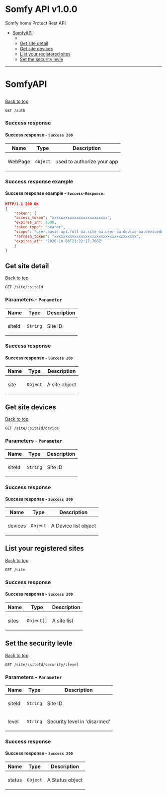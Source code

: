 <a name="top"></a>
# Somfy API v1.0.0

Somfy home Protect Rest API

 - [SomfyAPI](#SomfyAPI)
   - [](#)
   - [Get site detail](#Get-site-detail)
   - [Get site devices](#Get-site-devices)
   - [List your registered sites](#List-your-registered-sites)
   - [Set the security levle](#Set-the-security-levle)

___


# <a name='SomfyAPI'></a> SomfyAPI

## <a name=''></a> 
[Back to top](#top)

```
GET /auth
```

### Success response

#### Success response - `Success 200`

| Name     | Type       | Description                           |
|----------|------------|---------------------------------------|
| WebPage | `object` | <p>used to authorize your app</p> |

### Success response example

#### Success response example - `Success-Response:`

```json
HTTP/1.1 200 OK
{
    "token": {
    "access_token": "xxxxxxxxxxxxxxxxxxxxxxxxx",
    "expires_in": 3600,
    "token_type": "bearer",
    "scope": "user.basic api.full oa.site oa.user oa.device oa.devicedefinition level.0",
    "refresh_token": "xxxxxxxxxxxxxxxxxxxxxxxxxxxxxxxxxxxxx",
    "expires_at": "2020-10-06T21:22:17.708Z"
    }
}
```

## <a name='Get-site-detail'></a> Get site detail
[Back to top](#top)

```
GET /site/:siteId
```

### Parameters - `Parameter`

| Name     | Type       | Description                           |
|----------|------------|---------------------------------------|
| siteId | `String` | <p>Site ID.</p> |

### Success response

#### Success response - `Success 200`

| Name     | Type       | Description                           |
|----------|------------|---------------------------------------|
| site | `Object` | <p>A site object</p> |

## <a name='Get-site-devices'></a> Get site devices
[Back to top](#top)

```
GET /site/:siteId/device
```

### Parameters - `Parameter`

| Name     | Type       | Description                           |
|----------|------------|---------------------------------------|
| siteId | `String` | <p>Site ID.</p> |

### Success response

#### Success response - `Success 200`

| Name     | Type       | Description                           |
|----------|------------|---------------------------------------|
| devices | `Object` | <p>A Device list object</p> |

## <a name='List-your-registered-sites'></a> List your registered sites
[Back to top](#top)

```
GET /site
```

### Success response

#### Success response - `Success 200`

| Name     | Type       | Description                           |
|----------|------------|---------------------------------------|
| sites | `Object[]` | <p>A site list</p> |

## <a name='Set-the-security-levle'></a> Set the security levle
[Back to top](#top)

```
GET /site/:siteId/security/:level
```

### Parameters - `Parameter`

| Name     | Type       | Description                           |
|----------|------------|---------------------------------------|
| siteId | `String` | <p>Site ID.</p> |
| level | `String` | <p>Security level in 'disarmed' | 'armed' | 'partial'.</p> |

### Success response

#### Success response - `Success 200`

| Name     | Type       | Description                           |
|----------|------------|---------------------------------------|
| status | `Object` | <p>A Status object</p> |
